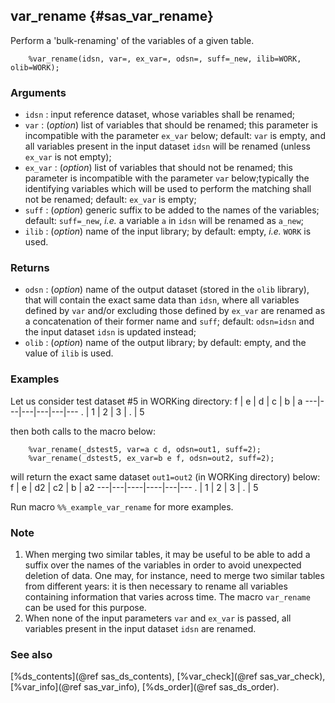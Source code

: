 ## var_rename {#sas_var_rename}
Perform a 'bulk-renaming' of the variables of a given table. 

~~~sas
    %var_rename(idsn, var=, ex_var=, odsn=, suff=_new, ilib=WORK, olib=WORK);
~~~

### Arguments
* `idsn` : input reference dataset, whose variables shall be renamed;
* `var` : (_option_) list of variables that should be renamed; this parameter is incompatible
	with the parameter `ex_var` below; default: `var` is empty, and all variables present in
	the input dataset `idsn` will be renamed (unless `ex_var` is not empty);
* `ex_var` : (_option_) list of variables that should not be renamed; this parameter is 
	incompatible with the parameter `var` below;typically the identifying variables which will 
	be used to perform the matching shall not be renamed; default: `ex_var` is empty;
* `suff` : (_option_) generic suffix to be added to the names of the variables; default: 
	`suff=_new`, _i.e._ a variable `a` in `idsn` will be renamed as `a_new`;
* `ilib` : (_option_) name of the input library; by default: empty, _i.e._ `WORK` is used.

### Returns
* `odsn` : (_option_) name of the output dataset (stored in the `olib` library), that will 
	contain the exact same data than `idsn`, where all variables defined by `var` and/or 
	excluding those defined by `ex_var` are renamed as a concatenation of their former name 
	and `suff`; default: `odsn=idsn` and  the input dataset `idsn` is updated instead;
* `olib` : (_option_) name of the output library; by default: empty, and the value of `ilib` 
	is used.

### Examples
Let us consider test dataset #5 in WORKing directory:
 f | e | d | c | b | a
---|---|---|---|---|---
 . | 1 | 2 | 3 | . | 5

then both calls to the macro below:

~~~sas
	%var_rename(_dstest5, var=a c d, odsn=out1, suff=2);
	%var_rename(_dstest5, ex_var=b e f, odsn=out2, suff=2);
~~~	
will return the exact same dataset `out1=out2` (in WORKing directory) below:
 f | e | d2 | c2 | b | a2
---|---|----|----|---|---
 . | 1 | 2  | 3  | . | 5

Run macro `%%_example_var_rename` for more examples.

### Note
1. When merging two similar tables, it may be useful to be able to add a suffix over the names of 
the variables in order to avoid unexpected deletion of data. One may, for instance, need to merge 
two similar tables from different years: it is then necessary to rename all variables containing 
information that varies across time. The macro `var_rename` can be used for this purpose.
2. When none of the input parameters `var` and `ex_var` is passed, all variables present in the 
input dataset `idsn` are renamed.

### See also
[%ds_contents](@ref sas_ds_contents), [%var_check](@ref sas_var_check), [%var_info](@ref sas_var_info), 
[%ds_order](@ref sas_ds_order).
